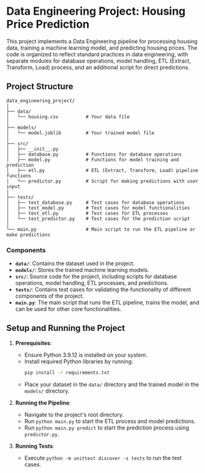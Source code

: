 
# Data Engineering Project: Housing Price Prediction

This project implements a Data Engineering pipeline for processing housing data, training a machine learning model, and predicting housing prices. The code is organized to reflect standard practices in data engineering, with separate modules for database operations, model handling, ETL (Extract, Transform, Load) process, and an additional script for direct predictions.

## Project Structure

```
data_engineering_project/
│
├── data/
│   └── housing.csv          # Your data file
│
├── models/
│   └── model.joblib         # Your trained model file
│
├── src/
│   ├── __init__.py
│   ├── database.py          # Functions for database operations
│   ├── model.py             # Functions for model training and prediction
│   ├── etl.py               # ETL (Extract, Transform, Load) pipeline functions
│   └── predictor.py         # Script for making predictions with user input
│
├── tests/
│   ├── test_database.py     # Test cases for database operations
│   ├── test_model.py        # Test cases for model functionalities
│   ├── test_etl.py          # Test cases for ETL processes
│   └── test_predictor.py    # Test cases for the prediction script
│
└── main.py                  # Main script to run the ETL pipeline or make predictions
```

### Components

- **`data/`**: Contains the dataset used in the project.
- **`models/`**: Stores the trained machine learning models.
- **`src/`**: Source code for the project, including scripts for database operations, model handling, ETL processes, and predictions.
- **`tests/`**: Contains test cases for validating the functionality of different components of the project.
- **`main.py`**: The main script that runs the ETL pipeline, trains the model, and can be used for other core functionalities.

## Setup and Running the Project

1. **Prerequisites**:
   - Ensure Python 3.9.12 is installed on your system.
   - Install required Python libraries by running:
     ```bash
     pip install -r requirements.txt
     ```
   - Place your dataset in the `data/` directory and the trained model in the `models/` directory.

2. **Running the Pipeline**:
   - Navigate to the project's root directory.
   - Run `python main.py` to start the ETL process and model predictions.
   - Run `python main.py predict` to start the prediction process using `predictor.py`.

3. **Running Tests**:
   - Execute `python -m unittest discover -s tests` to run the test cases.
